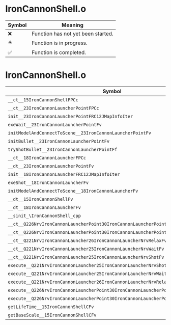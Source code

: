 # IronCannonShell.o
| Symbol | Meaning 
| ------------- | ------------- 
| :x: | Function has not yet been started. 
| :eight_pointed_black_star: | Function is in progress. 
| :white_check_mark: | Function is completed. 


# IronCannonShell.o
| Symbol | Decompiled? |
| ------------- | ------------- |
| `__ct__15IronCannonShellFPCc` | :x: |
| `__ct__23IronCannonLauncherPointFPCc` | :x: |
| `init__23IronCannonLauncherPointFRC12JMapInfoIter` | :x: |
| `exeWait__23IronCannonLauncherPointFv` | :x: |
| `initModelAndConnectToScene__23IronCannonLauncherPointFv` | :x: |
| `initBullet__23IronCannonLauncherPointFv` | :x: |
| `tryShotBullet__23IronCannonLauncherPointFf` | :x: |
| `__ct__18IronCannonLauncherFPCc` | :x: |
| `__dt__23IronCannonLauncherPointFv` | :x: |
| `init__18IronCannonLauncherFRC12JMapInfoIter` | :x: |
| `exeShot__18IronCannonLauncherFv` | :x: |
| `initModelAndConnectToScene__18IronCannonLauncherFv` | :x: |
| `__dt__15IronCannonShellFv` | :x: |
| `__dt__18IronCannonLauncherFv` | :x: |
| `__sinit_\IronCannonShell_cpp` | :x: |
| `__ct__Q226NrvIronCannonLauncherPoint30IronCannonLauncherPointNrvWaitFv` | :x: |
| `__ct__Q226NrvIronCannonLauncherPoint30IronCannonLauncherPointNrvShotFv` | :x: |
| `__ct__Q221NrvIronCannonLauncher26IronCannonLauncherNrvRelaxFv` | :x: |
| `__ct__Q221NrvIronCannonLauncher25IronCannonLauncherNrvWaitFv` | :x: |
| `__ct__Q221NrvIronCannonLauncher25IronCannonLauncherNrvShotFv` | :x: |
| `execute__Q221NrvIronCannonLauncher25IronCannonLauncherNrvShotCFP5Spine` | :x: |
| `execute__Q221NrvIronCannonLauncher25IronCannonLauncherNrvWaitCFP5Spine` | :x: |
| `execute__Q221NrvIronCannonLauncher26IronCannonLauncherNrvRelaxCFP5Spine` | :x: |
| `execute__Q226NrvIronCannonLauncherPoint30IronCannonLauncherPointNrvShotCFP5Spine` | :x: |
| `execute__Q226NrvIronCannonLauncherPoint30IronCannonLauncherPointNrvWaitCFP5Spine` | :x: |
| `getLifeTime__15IronCannonShellCFv` | :x: |
| `getBaseScale__15IronCannonShellCFv` | :x: |
